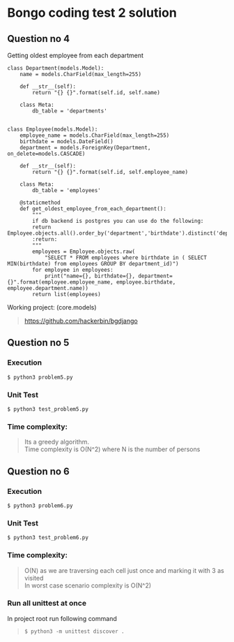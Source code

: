 # Bongo coding test 2 solution

## Question no 4
Getting oldest employee from each department

    class Department(models.Model):
        name = models.CharField(max_length=255)
    
        def __str__(self):
            return "{} {}".format(self.id, self.name)
    
        class Meta:
            db_table = 'departments'
    
    
    class Employee(models.Model):
        employee_name = models.CharField(max_length=255)
        birthdate = models.DateField()
        department = models.ForeignKey(Department, on_delete=models.CASCADE)
    
        def __str__(self):
            return "{} {}".format(self.id, self.employee_name)
    
        class Meta:
            db_table = 'employees'

        @staticmethod
        def get_oldest_employee_from_each_department():
            """
            if db backend is postgres you can use do the following:
            return Employee.objects.all().order_by('department','birthdate').distinct('department')
            :return:
            """
            employees = Employee.objects.raw(
                "SELECT * FROM employees where birthdate in ( SELECT MIN(birthdate) from employees GROUP BY department_id)")
            for employee in employees:
                print("name={}, birthdate={}, department={}".format(employee.employee_name, employee.birthdate, employee.department.name))
            return list(employees)
            
 Working project: (core.models)
 > https://github.com/hackerbin/bgdjango

## Question no 5
### Execution
`$ python3 problem5.py`

### Unit Test
`$ python3 test_problem5.py`

### Time complexity:  
> Its a greedy algorithm.  
> Time complexity is O(N^2) where N is the number of persons

## Question no 6
### Execution
`$ python3 problem6.py`

### Unit Test
`$ python3 test_problem6.py`

### Time complexity:  
> O(N) as we are traversing each cell just once and marking it with 3 as visited  
> In worst case scenario complexity is O(N^2)


### Run all unittest at once
In project root run following command
> `$ python3 -m unittest discover .`

